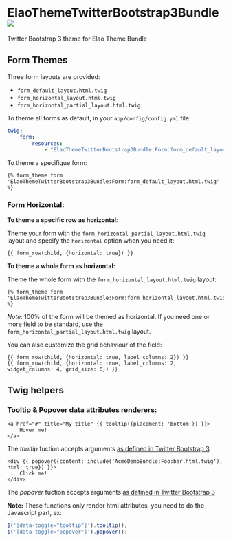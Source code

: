 ElaoThemeTwitterBootstrap3Bundle ![](https://img.shields.io/badge/Symfony-2.3-blue.svg)
================================

Twitter Bootstrap 3 theme for Elao Theme Bundle

Form Themes
-----------

Three form layouts are provided:

* `form_default_layout.html.twig`
* `form_horizontal_layout.html.twig`
* `form_horizontal_partial_layout.html.twig`

To theme all forms as default, in your `app/config/config.yml` file:

```yml
twig:
    form:
        resources:
            - "ElaoThemeTwitterBootstrap3Bundle:Form:form_default_layout.html.twig"
```

To theme a specifique form:

```twig
{% form_theme form 'ElaoThemeTwitterBootstrap3Bundle:Form:form_default_layout.html.twig' %}
```

### Form Horizontal:

__To theme a specific row as horizontal__:

Theme your form with the `form_horizontal_partial_layout.html.twig` layout and specify the `horizontal` option when you need it:

```twig
{{ form_row(child, {horizontal: true}) }}
```

__To theme a whole form as horizontal:__

Theme the whole form with the `form_horizontal_layout.html.twig` layout:

```twig
{% form_theme form 'ElaoThemeTwitterBootstrap3Bundle:Form:form_horizontal_layout.html.twig' %}
```

_Note:_ 100% of the form will be themed as horizontal. If you need one or more field to be standard, use the `form_horizontal_partial_layout.html.twig` layout.

You can also customize the grid behaviour of the field:

```twig
{{ form_row(child, {horizontal: true, label_columns: 2}) }}
{{ form_row(child, {horizontal: true, label_columns: 2, widget_columns: 4, grid_size: 6}) }}
```

Twig helpers
------------

### Tooltip & Popover data attributes renderers:

```twig
<a href="#" title="My title" {{ tooltip({placement: 'bottom'}) }}>
    Hover me!
</a>
```

The _tooltip_ fuction accepts arguments [as defined in Twitter Bootstrap 3](http://getbootstrap.com/javascript/#tooltips)

```twig
<div {{ popover({content: include('AcmeDemoBundle:Foo:bar.html.twig'), html: true}) }}>
    Click me!
</div>
```

The _popover_ fuction accepts arguments [as defined in Twitter Bootstrap 3](http://getbootstrap.com/javascript/#popovers)

__Note:__ These functions only render html attributes, you need to do the Javascript part, ex:

```javascript
$('[data-toggle="tooltip"]').tooltip();
$('[data-toggle="popover"]').popover();
```
